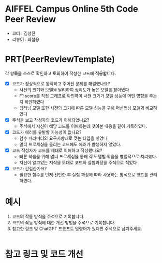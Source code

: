 # AIFFEL Campus Online 5th Code Peer Review
- 코더 : 김성진
- 리뷰어 : 최철웅


# PRT(PeerReviewTemplate) 
각 항목을 스스로 확인하고 토의하여 작성한 코드에 적용합니다.

- [x] 코드가 정상적으로 동작하고 주어진 문제를 해결했나요?
  - 사전의 크기와 모델을 달리하여 정확도가 높은 모델를 찾아냈다
  - F1 score를 직접 그래프로 확인하여 사전 크기가 모델 성능에 어떤 영향을 주는지 확인하였다
  - 딥러닝 모델 또한 사전의 크기에 따른 모델 성능을 구해 머신러닝 모델과 비교하였다
- [x] 주석을 보고 작성자의 코드가 이해되었나요?
  - 주석에서 자신이 해당 코드를 이해하는데 찾아본 내용을 같이 기록하였다.
- [x] 코드가 에러를 유발할 가능성이 없나요?
  - 함수 파라미터의 요구사항대로 맞는 타입을 넣었다
  - 멀티 프로세싱을 돌리는 코드에도 에러가 발생하지 않았다.
- [x] 코드 작성자가 코드를 제대로 이해하고 작성했나요?
  - 빠른 학습을 위해 멀티 프로세싱을 통해 각 모델별 학습을 병렬적으로 처리했다.
  - 자신이 알고있는 지식을 토대로 코드와 실험과정을 주석으로 적었다
- [x] 코드가 간결한가요?
  - 필요한 함수를 먼저 선언한 후 실험 과정에 따라 사용하는 방식으로 코드를 관리하였다.

# 예시
1. 코드의 작동 방식을 주석으로 기록합니다.
2. 코드의 작동 방식에 대한 개선 방법을 주석으로 기록합니다.
3. 참고한 링크 및 ChatGPT 프롬프트 명령어가 있다면 주석으로 남겨주세요.
```python
```

# 참고 링크 및 코드 개선
```python
```
